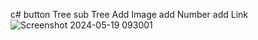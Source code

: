 c# button Tree sub Tree 
Add Image 
add Number 
add Link 
![Screenshot 2024-05-19 093001](https://github.com/Saeedr/ButtonTreeDemo/assets/7427773/e3ac9645-25b3-4ff0-bfea-b9c53cd009e3)
